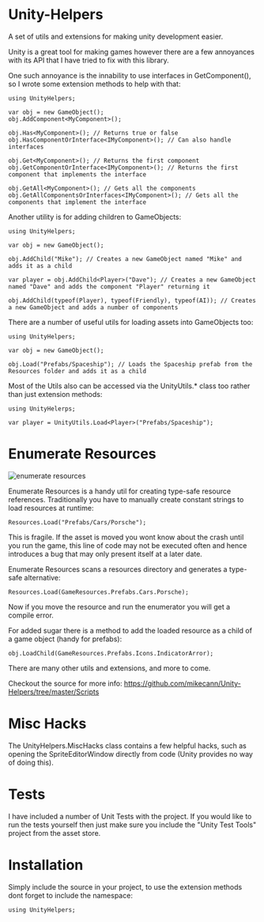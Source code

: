 Unity-Helpers
=============

A set of utils and extensions for making unity development easier.

Unity is a great tool for making games however there are a few annoyances with its API that I have tried to fix with this library. 

One such annoyance is the innability to use interfaces in GetComponent(), so I wrote some extension methods to help with that:

```
using UnityHelpers;

var obj = new GameObject();
obj.AddComponent<MyComponent>();

obj.Has<MyComponent>(); // Returns true or false 
obj.HasComponentOrInterface<IMyComponent>(); // Can also handle interfaces

obj.Get<MyComponent>(); // Returns the first component
obj.GetComponentOrInterface<IMyComponent>(); // Returns the first component that implements the interface

obj.GetAll<MyComponent>(); // Gets all the components
obj.GetAllComponentsOrInterfaces<IMyComponent>(); // Gets all the components that implement the interface
```

Another utility is for adding children to GameObjects:

```
using UnityHelpers;

var obj = new GameObject();

obj.AddChild("Mike"); // Creates a new GameObject named "Mike" and adds it as a child

var player = obj.AddChild<Player>("Dave"); // Creates a new GameObject named "Dave" and adds the component "Player" returning it

obj.AddChild(typeof(Player), typeof(Friendly), typeof(AI)); // Creates a new GameObject and adds a number of components
```

There are a number of useful utils for loading assets into GameObjects too:

```
using UnityHelpers;

var obj = new GameObject();

obj.Load("Prefabs/Spaceship"); // Loads the Spaceship prefab from the Resources folder and adds it as a child
```

Most of the Utils also can be accessed via the UnityUtils.* class too rather than just extension methods:

```
using UnityHelerps;

var player = UnityUtils.Load<Player>("Prefabs/Spaceship");
```

Enumerate Resources
===================

![enumerate resources](http://i.imgur.com/OlkmYR6.png)

Enumerate Resources is a handy util for creating type-safe resource references. Traditionally you have to manually create constant strings to load resources at runtime:

```
Resources.Load("Prefabs/Cars/Porsche");
```

This is fragile. If the asset is moved you wont know about the crash until you run the game, this line of code may not be executed often and hence introduces a bug that may only present itself at a later date.

Enumerate Resources scans a resources directory and generates a type-safe alternative:

```
Resources.Load(GameResources.Prefabs.Cars.Porsche);
```

Now if you move the resource and run the enumerator you will get a compile error.

For added sugar there is a method to add the loaded resource as a child of a game object (handy for prefabs):

```
obj.LoadChild(GameResources.Prefabs.Icons.IndicatorArror);
```

There are many other utils and extensions, and more to come.

Checkout the source for more info: https://github.com/mikecann/Unity-Helpers/tree/master/Scripts

Misc Hacks
==========

The UnityHelpers.MiscHacks class contains a few helpful hacks, such as opening the SpriteEditorWindow directly from code (Unity provides no way of doing this).

Tests
=====

I have included a number of Unit Tests with the project. If you would like to run the tests yourself then just make sure you include the "Unity Test Tools" project from the asset store.

Installation
============

Simply include the source in your project, to use the extension methods dont forget to include the namespace:

```
using UnityHelpers;
```